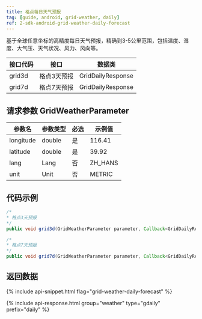 ```yaml
---
title: 格点每日天气预报
tag: [guide, android, grid-weather, daily]
ref: 2-sdk-android-grid-weather-daily-forecast
---
```


基于全球任意坐标的高精度每日天气预报，精确到3-5公里范围，包括温度、湿度、大气压、天气状况、风力、风向等。

| 接口代码            | 接口     | 数据类             |
| --------------------------- | ---- | ------------------ |
| grid3d | 格点3天预报| GridDailyResponse |
| grid7d | 格点7天预报| GridDailyResponse |


## 请求参数 GridWeatherParameter

| 参数名   | 参数类型 | 必选 | 示例值 |
| -------- | -------- | ---- | ------ |
| longitude | double | 是 | 116.41 |
| latitude | double | 是 | 39.92 |
| lang | Lang | 否 | ZH_HANS |
| unit | Unit | 否 | METRIC |

## 代码示例

```java
/*
* 格点3天预报
*/
public void grid3d(GridWeatherParameter parameter, Callback<GridDailyResponse> callback);

/*
* 格点7天预报
*/
public void grid7d(GridWeatherParameter parameter, Callback<GridDailyResponse> callback);
```

## 返回数据

{% include api-snippet.html flag="grid-weather-daily-forecast" %}

{% include api-response.html group="weather" type="gdaily" prefix="daily"  %}
